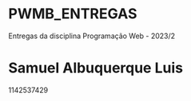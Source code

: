 #      PWMB_ENTREGAS
Entregas da disciplina Programação Web - 2023/2
# Samuel Albuquerque Luis 
1142537429
